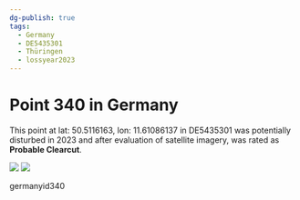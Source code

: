 ```yaml
---
dg-publish: true
tags:
  - Germany
  - DE5435301
  - Thüringen
  - lossyear2023
---
```


# Point 340 in Germany

This point at lat: 50.5116163, lon: 11.61086137 in DE5435301 was potentially disturbed in 2023 and after evaluation of satellite imagery, was rated as **Probable Clearcut**.

<div class='juxtapose' data-showcredits='false'>
<img src='https://baserow-backend-production20240528124524339000000001.s3.amazonaws.com/user_files/yD1kYlBuuKD5SDi533UMsbgB6kkDs1k9_9cf56ad266464e5ffbeb7c579041b02a3e2465a631728eee511b16fb1359a9f1.png' data-label='September 2019' />
<img src='https://baserow-backend-production20240528124524339000000001.s3.amazonaws.com/user_files/x2ay8BYc8Qr3WM4cm1oDUkm9JYAHWvvW_0217e29f72eb57a64bbb0cc7054a02dd83792363cd881b17a93cc5f664f74087.png' data-label='February 2022' />
</div>

germanyid340